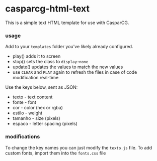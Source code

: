 # casparcg-html-text 
This is a simple text HTML template for use with CasparCG.

### usage ###
Add to your `templates` folder you've likely already configured.

* play() adds it to screen
* stop() sets the class to `display:none`
* update() updates the values to match the new values
* use `CLEAR` and `PLAY` again to refresh the files in case of code modification real-time

Use the keys below, sent as JSON:
* texto - text content
* fonte - font
* cor - color (hex or rgba)
* estilo - weight
* tamanho - size (pixels)
* espaco - letter spacing (pixels)

### modifications ###
To change the key names you can just modify the  `texto.js` file.
To add custom fonts, import them into the `fonts.css` file
